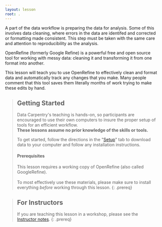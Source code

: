 ```yaml
---
layout: lesson
root: .
---
```


A part of the data workflow is preparing the data for analysis. Some of this
involves data cleaning, where errors in the data are identifed and corrected 
or formatting
made consistent. This step must be taken with the same care and attention
to reproducibility as the analysis.

OpenRefine (formerly Google Refine) is a powerful free and open source tool 
for working with messy 
data: cleaning it and transforming it from one format into another.

This lesson will teach you to use OpenRefine to effectively clean and format
data and automatically track any changes that you make. Many people comment
that this tool saves them literally months of work trying to make these
edits by hand.


> ## Getting Started
>
> Data Carpentry's teaching is hands-on, so participants are encouraged to use
> their own computers to insure the proper setup of tools for an efficient 
> workflow. <br>**These lessons assume no prior knowledge of the skills or tools.**
>
> To get started, follow the directions in the "[Setup](setup/)" tab to 
> download data to your computer and follow any installation instructions.
>
> #### Prerequisites
>
> This lesson requires a working copy of OpenRefine (also called 
> GoogleRefine).    
> <br>To most effectively use these materials, please make sure to install 
> everything *before* working through this lesson.
{: .prereq}

> ## For Instructors
> If you are teaching this lesson in a workshop, please see the 
> [Instructor notes](guide/).
{: .prereq}

